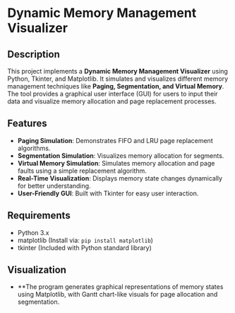 # Dynamic Memory Management Visualizer

##  Description
This project implements a **Dynamic Memory Management Visualizer** using Python, Tkinter, and Matplotlib. It simulates and visualizes different memory management techniques like **Paging, Segmentation, and Virtual Memory**. The tool provides a graphical user interface (GUI) for users to input their data and visualize memory allocation and page replacement processes.

##  Features
- **Paging Simulation**: Demonstrates FIFO and LRU page replacement algorithms.
- **Segmentation Simulation**: Visualizes memory allocation for segments.
- **Virtual Memory Simulation**: Simulates memory allocation and page faults using a simple replacement algorithm.
- **Real-Time Visualization**: Displays memory state changes dynamically for better understanding.
- **User-Friendly GUI**: Built with Tkinter for easy user interaction.

##  Requirements
- Python 3.x  
- matplotlib (Install via: `pip install matplotlib`)  
- tkinter (Included with Python standard library)
## Visualization
- **The program generates graphical representations of memory states using Matplotlib, with Gantt chart-like visuals for page allocation and segmentation.
